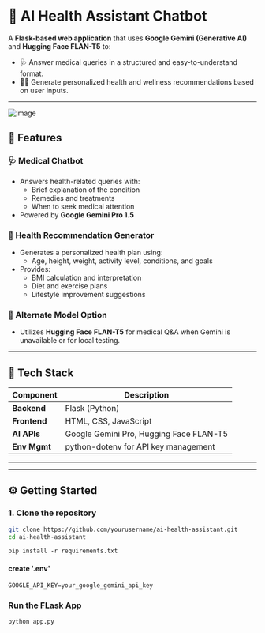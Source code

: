 # 🏥 AI Health Assistant Chatbot

A **Flask-based web application** that uses **Google Gemini (Generative AI)** and **Hugging Face FLAN-T5** to:

- 🩺 Answer medical queries in a structured and easy-to-understand format.
- 🧑‍⚕️ Generate personalized health and wellness recommendations based on user inputs.

---
![image](https://github.com/user-attachments/assets/ec6da17b-43b4-409d-9cad-e1feb058b928)

## 🚀 Features

### 🩺 Medical Chatbot
- Answers health-related queries with:
  - Brief explanation of the condition
  - Remedies and treatments
  - When to seek medical attention
- Powered by **Google Gemini Pro 1.5**

### 🧘 Health Recommendation Generator
- Generates a personalized health plan using:
  - Age, height, weight, activity level, conditions, and goals
- Provides:
  - BMI calculation and interpretation
  - Diet and exercise plans
  - Lifestyle improvement suggestions

### 🔁 Alternate Model Option
- Utilizes **Hugging Face FLAN-T5** for medical Q&A when Gemini is unavailable or for local testing.

---

## 🧰 Tech Stack

| Component        | Description                                |
|------------------|--------------------------------------------|
| **Backend**      | Flask (Python)                             |
| **Frontend**     | HTML, CSS, JavaScript                      |
| **AI APIs**      | Google Gemini Pro, Hugging Face FLAN-T5    |
| **Env Mgmt**     | python-dotenv for API key management       |

---


---

## ⚙️ Getting Started

### 1. Clone the repository
```bash
git clone https://github.com/yourusername/ai-health-assistant.git
cd ai-health-assistant
```
```
pip install -r requirements.txt
```
#### create '.env' 
```
GOOGLE_API_KEY=your_google_gemini_api_key
```
### Run the FLask App
```
python app.py
```
